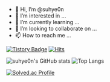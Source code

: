- 👋 Hi, I’m @suhye0n
- 👀 I’m interested in ...
- 🌱 I’m currently learning ...
- 💞️ I’m looking to collaborate on ...
- 📫 How to reach me ...

<!---
suhye0n/suhye0n is a ✨ special ✨ repository because its `README.md` (this file) appears on your GitHub profile.
You can click the Preview link to take a look at your changes.
--->

[![Tistory Badge](https://img.shields.io/badge/Tech%20Blog-555263?style=flat&logoColor=white)]("https://dev10g.tistory.com/)
[![Hits](https://hits.seeyoufarm.com/api/count/incr/badge.svg?url=https%3A%2F%2Fgithub.com%2Fsuhye0n%2F&count_bg=%2379C83D&title_bg=%23555555&icon=&icon_color=%23E7E7E7&title=hits&edge_flat=false)](https://hits.seeyoufarm.com)

![suhye0n's GitHub stats](https://github-readme-stats.vercel.app/api?username=suhye0n&show_icons=true&theme=dracula)
![Top Langs](https://github-readme-stats.vercel.app/api/top-langs/?username=suhye0n&layout=Demo&theme=dracula)

[![Solved.ac Profile](http://mazassumnida.wtf/api/generate_badge?boj=claphye0n)](https://solved.ac/claphye0n)
